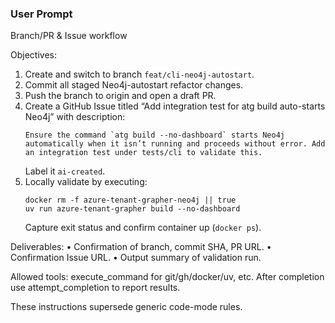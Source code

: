 ### User Prompt
Branch/PR & Issue workflow

Objectives:
1. Create and switch to branch `feat/cli-neo4j-autostart`.
2. Commit all staged Neo4j-autostart refactor changes.
3. Push the branch to origin and open a draft PR.
4. Create a GitHub Issue titled “Add integration test for atg build auto-starts Neo4j” with description:
   ```
   Ensure the command `atg build --no-dashboard` starts Neo4j automatically when it isn’t running and proceeds without error. Add an integration test under tests/cli to validate this.
   ```
   Label it `ai-created`.
5. Locally validate by executing:
   ```
   docker rm -f azure-tenant-grapher-neo4j || true
   uv run azure-tenant-grapher build --no-dashboard
   ```
   Capture exit status and confirm container up (`docker ps`).

Deliverables:
• Confirmation of branch, commit SHA, PR URL.
• Confirmation Issue URL.
• Output summary of validation run.

Allowed tools: execute_command for git/gh/docker/uv, etc.
After completion use attempt_completion to report results.

These instructions supersede generic code-mode rules.
